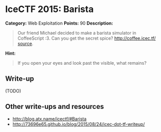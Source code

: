 # IceCTF 2015: Barista

**Category:** Web Exploitation
**Points:** 90
**Description:** 

> Our friend Michael decided to make a barista simulator in CoffeeScript :3. Can you get the secret spice? <a target='_blank' href='http://coffee.icec.tf/'>http://coffee.icec.tf/</a> [source](./coffee.zip).

**Hint:**

> If you open your eyes and look past the visible, what remains?

## Write-up

(TODO)

## Other write-ups and resources

* <http://blog.atx.name/icectf/#Barista>
* <http://73696e65.github.io/blog/2015/08/24/icec-dot-tf-writeup/>
